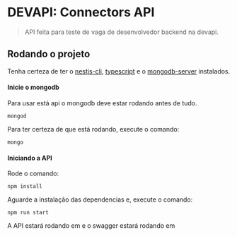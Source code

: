 # DEVAPI: Connectors API

> API feita para teste de vaga de desenvolvedor backend na devapi.

## Rodando o projeto

Tenha certeza de ter o [nestjs-cli](https://docs.nestjs.com/cli/overview#installation), [typescript](http://typescriptlang.org/) e o [mongodb-server](https://www.mongodb.com/try/download/community) instalados.

#### Inicie o mongodb

Para usar está api o mongodb deve estar rodando antes de tudo.

```shell
mongod
```

Para ter certeza de que está rodando, execute o comando:

```shell
mongo
```

#### Iniciando a API

Rode o comando:

```shell
npm install
```

Aguarde a instalação das dependencias e, execute o comando:

```shell
npm run start
```

A API estará rodando em [](http://localhost:1939) e o swagger estará rodando em [](http://localhost:1939/api)

